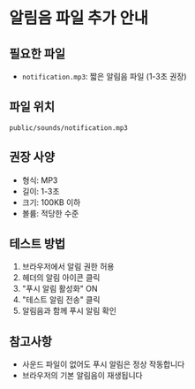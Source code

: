 # 알림음 파일 추가 안내

## 필요한 파일
- `notification.mp3`: 짧은 알림음 파일 (1-3초 권장)

## 파일 위치
```
public/sounds/notification.mp3
```

## 권장 사양
- 형식: MP3
- 길이: 1-3초
- 크기: 100KB 이하
- 볼륨: 적당한 수준

## 테스트 방법
1. 브라우저에서 알림 권한 허용
2. 헤더의 알림 아이콘 클릭
3. "푸시 알림 활성화" ON
4. "테스트 알림 전송" 클릭
5. 알림음과 함께 푸시 알림 확인

## 참고사항
- 사운드 파일이 없어도 푸시 알림은 정상 작동합니다
- 브라우저의 기본 알림음이 재생됩니다 